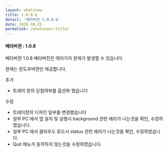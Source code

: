 ```yaml
---
layout: whatsnew
title: 1.0.8-b
detail: '베타버젼 1.0.8-b'
date: 2020-10-25
permalink: /whatsnew/:title/
---
```

<h4>베타버젼 : 1.0.8</h4>

베타버젼 1.0.8
베타버전은 여러가지 문제가 발생할 수 있습니다.

현재는 윈도우버젼만 제공합니다.

추가

- 트레이 창의 닫힘여부를 옵션화 했습니다

수정

- 트테이창의 디자인 일부를 변경했습니다
- 일부 PC 에서 앱 설치 및 실행시 background 관련 에러가 나는것을 확인, 수정하였습니다.
- 일부 PC 에서 클라우드 로드시 status 관련 에러가 나는것을 확인, 수정하였습니다.
- Quit 메뉴가 동작하지 않는것을 수정하였습니다.

